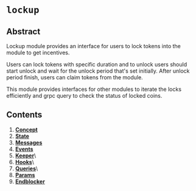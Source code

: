 # `lockup`

## Abstract

Lockup module provides an interface for users to lock tokens into the
module to get incentives.

Users can lock tokens with specific duration and to unlock users should
start unlock and wait for the unlock period that's set initially. After
unlock period finish, users can claim tokens from the module.

This module provides interfaces for other modules to iterate the locks
efficiently and grpc query to check the status of locked coins.

## Contents

1. **[Concept](01_concepts.md)**
2. **[State](02_state.md)**
3. **[Messages](03_messages.md)**
4. **[Events](04_events.md)**
5. **[Keeper](05_keeper.md)**\
6. **[Hooks](06_hooks.md)**\
7. **[Queries](07_queries.md)**\
8. **[Params](08_params.md)**
9. **[Endblocker](09_endblocker.md)**
